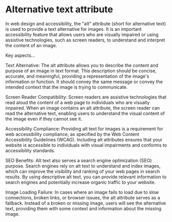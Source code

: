 # Alternative text attribute

In web design and accessibility, the "alt" attribute (short for alternative text) is used to provide a text alternative for images. It is an important accessibility feature that allows users who are visually impaired or using assistive technologies, such as screen readers, to understand and interpret the content of an image.

Key aspects…

Text Alternative: The alt attribute allows you to describe the content and purpose of an image in text format. This description should be concise, accurate, and meaningful, providing a representation of the image's information or function. It should convey the same message or convey the intended context that the image is trying to communicate.

Screen Reader Compatibility: Screen readers are assistive technologies that read aloud the content of a web page to individuals who are visually impaired. When an image contains an alt attribute, the screen reader can read the alternative text, enabling users to understand the visual content of the image even if they cannot see it.

Accessibility Compliance: Providing alt text for images is a requirement for web accessibility compliance, as specified by the Web Content Accessibility Guidelines (WCAG). Including alt attributes ensures that your website is accessible to individuals with visual impairments and conforms to accessibility standards.

SEO Benefits: Alt text also serves a search engine optimization (SEO) purpose. Search engines rely on alt text to understand and index images, which can improve the visibility and ranking of your web pages in search results. By using descriptive alt text, you can provide relevant information to search engines and potentially increase organic traffic to your website.

Image Loading Failure: In cases where an image fails to load due to slow connections, broken links, or browser issues, the alt attribute serves as a fallback. Instead of a broken or missing image, users will see the alternative text, providing them with some context and information about the missing image.
